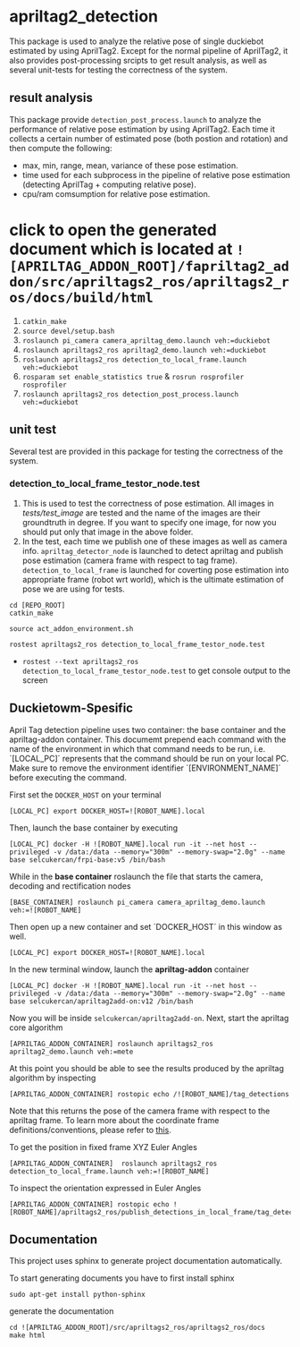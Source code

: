 # apriltag2_detection
This package is used to analyze the relative pose of single duckiebot estimated by using AprilTag2. Except for the normal pipeline of AprilTag2, it also provides post-processing srcipts to get result analysis, as well as several unit-tests for testing the correctness of the system.

## result analysis
This package provide `detection_post_process.launch` to analyze the performance of relative pose estimation by using AprilTag2. Each time it collects a certain number of estimated pose (both postion and rotation) and then compute the following:
* max, min, range, mean, variance of these pose estimation.
* time used for each subprocess in the pipeline of relative pose estimation (detecting AprilTag + computing relative pose).
* cpu/ram comsumption for relative pose estimation.

click to open the generated document which is located at `![APRILTAG_ADDON_ROOT]/fapriltag2_addon/src/apriltags2_ros/apriltags2_ros/docs/build/html`
=======
1. `catkin_make`
2. `source devel/setup.bash`
3. `roslaunch pi_camera camera_apriltag_demo.launch veh:=duckiebot`
4. `roslaunch apriltags2_ros apriltag2_demo.launch veh:=duckiebot`
5. `roslaunch apriltags2_ros detection_to_local_frame.launch veh:=duckiebot`
6. `rosparam set enable_statistics true` & `rosrun rosprofiler rosprofiler`
7. `roslaunch apriltags2_ros detection_post_process.launch veh:=duckiebot`

## unit test
Several test are provided in this package for testing the correctness of the system.

### detection_to_local_frame_testor_node.test
1. This is used to test the correctness of pose estimation. All images in _tests/test_image_ are tested and the name of the images are their groundtruth in degree. If you want to specify one image, for now you should put only that image in the above folder.
2. In the test, each time we publish one of these images as well as camera info. `apriltag_detector_node` is launched to detect apriltag and publish pose estimation (camera frame with respect to tag frame).  `detection_to_local_frame` is launched for coverting pose estimation into appropriate frame (robot wrt world), which is the ultimate estimation of pose we are using for tests.


```shell
cd [REPO_ROOT]
catkin_make
```

```shell
source act_addon_environment.sh
```

```shell
rostest apriltags2_ros detection_to_local_frame_testor_node.test
```

* `rostest --text apriltags2_ros detection_to_local_frame_testor_node.test` to get console output to the screen

## Duckietowm-Spesific

April Tag detection pipeline uses two container: the base container and the apriltag-addon container. This documemt prepend each command with the name of the environment in which that command needs to be run, i.e. ´[LOCAL_PC]´ represents that the command should be run on your local PC. Make sure to remove the environment identifier ´[ENVIRONMENT_NAME]´ before executing the command.

First set the `DOCKER_HOST` on your terminal

```shell
[LOCAL_PC] export DOCKER_HOST=![ROBOT_NAME].local
```

Then, launch the base container by executing

```shell
[LOCAL_PC] docker -H ![ROBOT_NAME].local run -it --net host --privileged -v /data:/data --memory="300m" --memory-swap="2.0g" --name base selcukercan/frpi-base:v5 /bin/bash
```

While in the __base container__ roslaunch the file that starts the camera, decoding and rectification nodes

```shell
[BASE_CONTAINER] roslaunch pi_camera camera_apriltag_demo.launch veh:=![ROBOT_NAME]
```

Then open up a new container and set ´DOCKER_HOST´ in this window as well.
```shell
[LOCAL_PC] export DOCKER_HOST=![ROBOT_NAME].local
```

In the new terminal window, launch the __apriltag-addon__ container

```shell
[LOCAL_PC] docker -H ![ROBOT_NAME].local run -it --net host --privileged -v /data:/data --memory="300m" --memory-swap="2.0g" --name base selcukercan/apriltag2add-on:v12 /bin/bash
```

Now you will be inside `selcukercan/apriltag2add-on`. Next, start the apriltag core algorithm

```shell
[APRILTAG_ADDON_CONTAINER] roslaunch apriltags2_ros apriltag2_demo.launch veh:=mete
```

At this point you should be able to see the results produced by the apriltag algorithm by inspecting

```shell
[APRILTAG_ADDON_CONTAINER] rostopic echo /![ROBOT_NAME]/tag_detections
```

Note that this returns the pose of the camera frame with respect to the apriltag frame. To learn more about the coordinate frame definitions/conventions, please refer to [this](https://github.com/selcukercan/apriltag2_detection/blob/master/src/apriltags2_ros/apriltags2_ros/include/apriltags2_ros_post_process/rotation_utils.py).  

To get the position in fixed frame XYZ Euler Angles

```shell
[APRILTAG_ADDON_CONTAINER]  roslaunch apriltags2_ros detection_to_local_frame.launch veh:=![ROBOT_NAME]
```

To inspect the orientation expressed in Euler Angles

```shell
[APRILTAG_ADDON_CONTAINER] rostopic echo ![ROBOT_NAME]/apriltags2_ros/publish_detections_in_local_frame/tag_detections_local_frame
```

## Documentation

This project uses sphinx to generate project documentation automatically.

To start generating documents you have to first install sphinx

```shell
sudo apt-get install python-sphinx
```
generate the documentation

```shell
cd ![APRILTAG_ADDON_ROOT]/src/apriltags2_ros/apriltags2_ros/docs
make html
```
